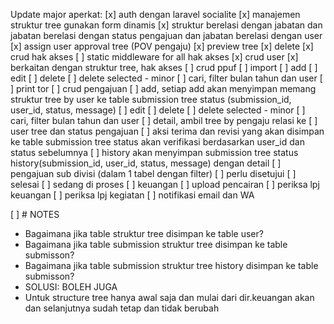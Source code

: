 Update major aperkat:
[x] auth dengan laravel socialite
[x] manajemen struktur tree gunakan form dinamis
    [x] struktur berelasi dengan jabatan dan jabatan berelasi dengan status pengajuan dan jabatan berelasi dengan user
	[x] assign user approval tree (POV pengaju)
	[x] preview tree
	[x] delete
[x] crud hak akses
	[ ] static middleware for all hak akses
[x] crud user
	[x] berkaitan dengan struktur tree, hak akses
[ ] crud ppuf
	[ ] import
	[ ] add
	[ ] edit
	[ ] delete
	[ ] delete selected - minor
	[ ] cari, filter bulan tahun dan user
	[ ] print tor
[ ] crud pengajuan
	[ ] add, setiap add akan menyimpan memang struktur tree by user ke table submission tree status (submission_id, user_id, status, message)
	[ ] edit
	[ ] delete
	[ ] delete selected - minor
	[ ] cari, filter bulan tahun dan user
	[ ] detail, ambil tree by pengaju relasi ke 
	[ ] user tree dan status pengajuan
	[ ] aksi terima dan revisi yang akan disimpan ke table submission tree status akan verifikasi berdasarkan user_id dan status sebelumnya
	[ ] history akan menyimpan submission tree status history(submission_id, user_id, status, message) dengan detail
[ ] pengajuan sub divisi (dalam 1 tabel dengan filter)
	[ ] perlu disetujui
	[ ] selesai
	[ ] sedang di proses
[ ] keuangan
	[ ] upload pencairan
	[ ] periksa lpj keuangan
	[ ] periksa lpj kegiatan
[ ] notifikasi email dan WA


[ ] # NOTES
- Bagaimana jika table struktur tree disimpan ke table user?
- Bagaimana jika table submission struktur tree disimpan ke table submisson?
- Bagaimana jika table submission struktur tree history disimpan ke table submisson?
- SOLUSI: BOLEH JUGA
- Untuk structure tree hanya awal saja dan mulai dari dir.keuangan akan dan selanjutnya sudah tetap dan tidak berubah
